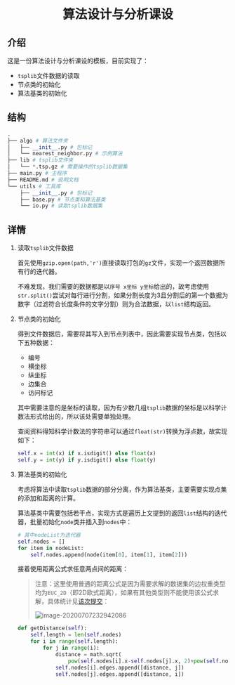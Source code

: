 <h1 align="center">算法设计与分析课设</h1>

## 介绍

这是一份算法设计与分析课设的模板，目前实现了：

+ `tsplib`文件数据的读取
+ 节点类的初始化
+ 算法基类的初始化

## 结构

```python
.
├── algo # 算法文件夹
│   ├── __init__.py # 包标记
│   └── nearest_neighbor.py # 示例算法
├── lib # tsplib文件夹
│   └── *.tsp.gz # 需要操作的tsplib数据集
├── main.py # 主程序
├── README.md # 说明文档
└── utils # 工具库
    ├── __init__.py # 包标记
    ├── base.py # 节点类和算法基类
    └── io.py # 读取tsplib数据集
```

## 详情

1. 读取`tsplib`文件数据

   首先使用`gzip.open(path,'r')`直接读取打包的`gz`文件，实现一个返回数据所有行的迭代器。

   不难发现，我们需要的数据都是以`序号 x坐标 y坐标`给出的，故考虑使用`str.split()`尝试对每行进行分割，如果分割长度为3且分割后的第一个数据为数字（过滤符合长度条件的文字分割）则为合法数据，以`list`结构返回。

2. 节点类的初始化

   得到文件数据后，需要将其写入到节点列表中，因此需要实现节点类，包括以下五种数据：

   + 编号
   + 横坐标
   + 纵坐标
   + 边集合
   + 访问标记

   其中需要注意的是坐标的读取，因为有少数几组`tsplib`数据的坐标是以科学计数法形式给出的，所以该处需要单独处理。

   查阅资料得知科学计数法的字符串可以通过`float(str)`转换为浮点数，故实现如下：

   ```python
   self.x = int(x) if x.isdigit() else float(x)
   self.y = int(y) if y.isdigit() else float(y)
   ```

3. 算法基类的初始化

   考虑将算法中读取`tsplib`数据的部分分离，作为算法基类，主要需要实现点集的添加和距离的计算。

   算法基类中需要包括若干点，实现方式是遍历上文提到的返回`list`结构的迭代器，批量初始化`node`类并插入到`nodes`中：

   ```python
   # 其中nodeList为迭代器
   self.nodes = []
   for item in nodeList:
       self.nodes.append(node(item[0], item[1], item[2]))
   ```

   接着使用距离公式求任意两点间的距离：

   > 注意：这里使用普通的距离公式是因为需要求解的数据集的边权重类型均为`EUC_2D`（即2D欧式距离），如果有其他类型则不能使用该公式求解，具体统计见[该次提交](https://github.com/amtoaer/tsp/tree/f1e0a53a1e4e03d12048fac798cb5dc7e8a0cd1d)：
   >
   > ![image-20200707232942086](https://allwens-work.oss-cn-beijing.aliyuncs.com/bed/image-20200707232942086.png)

   ```python
   def getDistance(self):
       self.length = len(self.nodes)
       for i in range(self.length):
           for j in range(i):
               distance = math.sqrt(
                   pow(self.nodes[i].x-self.nodes[j].x, 2)+pow(self.nodes[i].y-self.nodes[j].y, 2))
               self.nodes[i].edges.append([distance, j])
               self.nodes[j].edges.append([distance, i])
   ```

   

